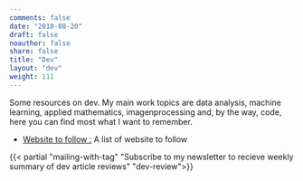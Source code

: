 ```yaml
---
comments: false
date: "2018-08-20"
draft: false
noauthor: false
share: false
title: "Dev"
layout: "dev"
weight: 111
---
```


Some resources on dev. My main work topics are data analysis, machine learning, applied mathematics, imagenprocessing and, by the way, code, here you can find most what I want to remember.

<!-- - [Code Log :](/dev/code-log/) A page where I store all the things I learn about code. -->
- [Website to follow :](/dev/to-follow) A list of website to follow

{{< partial "mailing-with-tag" "Subscribe to my newsletter to recieve weekly summary of dev article reviews" "dev-review">}}



